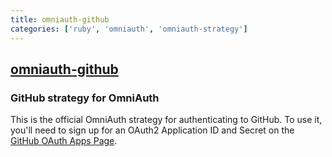 ```yaml
---
title: omniauth-github
categories: ['ruby', 'omniauth', 'omniauth-strategy']
---
```

## [omniauth-github](https://github.com/omniauth/omniauth-github)

### GitHub strategy for OmniAuth


This is the official OmniAuth strategy for authenticating to GitHub. To
use it, you'll need to sign up for an OAuth2 Application ID and Secret
on the [GitHub OAuth Apps Page](https://github.com/settings/developers).
